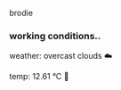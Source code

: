 brodie

<!--weather_start-->
### working conditions..

weather: overcast clouds ☁️

temp: 12.61 °C 👕

<!--weather_end-->
